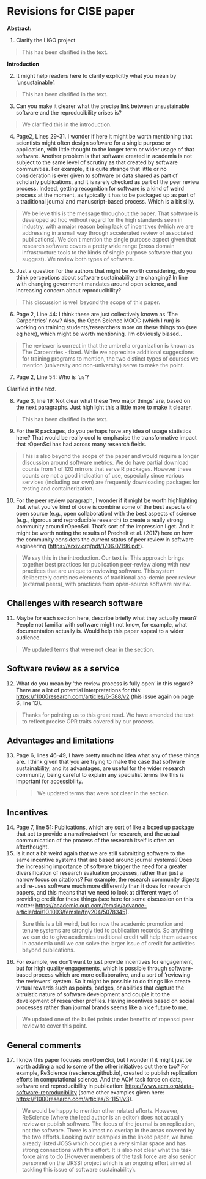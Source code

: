 # Revisions for CISE paper

**Abstract:** 

1. Clarify the LIGO project

> This has been clarified in the text.

**Introduction**

2. It might help readers here to clarify explicitly what you mean by ‘unsustainable’.

> This has been clarified in the text.


3. Can you make it clearer what the precise link between unsustainable software and the reproducibility crises is?

> We clarified this in the introduction.


4. Page2, Lines 29-31. I wonder if here it might be worth mentioning that scientists might often design software for a single purpose or application, with little thought to the longer term or wider usage of that software. Another problem is that software created in academia is not subject to the same level of scrutiny as that created by software communities. For example, it is quite strange that little or no consideration is ever given to software or data shared as part of scholarly publications, and it is rarely checked as part of the peer review process. Indeed, getting recognition for software is a kind of weird process at the moment, as typically it has to be packaged up as part of a traditional journal and manuscript-based process. Which is a bit silly.

> We believe this is the message throughout the paper. That software is developed ad hoc without regard for the high standards seen in industry, with a major reason being lack of incentives (which we are addressing in a small way through accelerated review of associated publications). We don't mention the single purpose aspect given that research software covers a pretty wide range (cross domain infrastructure tools to the kinds of single purpose software that you suggest). We review both types of software. 

5. Just a question for the authors that might be worth considering, do you think perceptions about software sustainability are changing? In line with changing government mandates around open science, and increasing concern about reproducibility?

> This discussion is well beyond the scope of this paper. 

6. Page 2, Line 44: I think these are just collectively known as ‘The Carpentries’ now? Also, the Open Science MOOC (which I run) is working on training students/researchers more on these things too (see eg here), which might be worth mentioning. I’m obviously biased..

> The reviewer is correct in that the umbrella organization is known as The Carpentries - fixed. While we appreciate additional suggestions for training programs to mention, the two distinct types of courses we mention (university and non-university) serve to make the point. 

7. Page 2, Line 54: Who is ‘us’?

Clarified in the text.


8. Page 3, line 19: Not clear what these ‘two major things’ are, based on the next paragraphs. Just highlight this a little more to make it clearer.

> This has been clarified in the text.


9. For the R packages, do you perhaps have any idea of usage statistics here? That would be really cool to emphasise the transformative impact that rOpenSci has had across many research fields.

> This is also beyond the scope of the paper and would require a longer discussion around software metrics. We do have partial download counts from 1 of 120 mirrors that serve R packages. However these counts are not a good indication of use, especially since various services (including our own) are frequently downloading packages for testing and containerization.


10. For the peer review paragraph, I wonder if it might be worth highlighting that what you’ve kind of done is combine some of the best aspects of open source (e.g., open collaboration) with the best aspects of science (e.g., rigorous and reproducible research) to create a really strong community around rOpenSci. That’s sort of the impression I get. And it might be worth noting the results of Prechelt et al. (2017) here on how the community considers the current status of peer review in software engineering (https://arxiv.org/pdf/1706.07196.pdf).

> We say this in the introduction. Our text is:
> This approach brings together best practices for publication peer-review along with new practices that are unique to reviewing software. This system deliberately combines elements of traditional aca-demic peer review (external peers), with practices from open-source software review. 

## Challenges with research software

11. Maybe for each section here, describe briefly what they actually mean? People not familiar with software might not know, for example, what documentation actually is. Would help this paper appeal to a wider audience.

> We updated terms that were not clear in the section.

## Software review as a service

12. What do you mean by ‘the review process is fully open’ in this regard? There are a lot of potential interpretations for this: https://f1000research.com/articles/6-588/v2 (this issue again on page 6, line 13).

> Thanks for pointing us to this great read. We have amended the text to reflect precise OPR traits covered by our process.

## Advantages and limitations

13. Page 6, lines 46-49, I have pretty much no idea what any of these things are. I think given that you are trying to make the case that software sustainability, and its advantages, are useful for the wider research community, being careful to explain any specialist terms like this is important for accessibility.

> > We updated terms that were not clear in the section.

## Incentives

14. Page 7, line 51: Publications, which are sort of like a boxed up package that act to provide a narrative/advert for research, and the actual communication of the process of the research itself is often an afterthought.
15. Is it not a bit weird again that we are still submitting software to the same incentive systems that are based around journal systems? Does the increasing importance of software trigger the need for a greater diversification of research evaluation processes, rather than just a narrow focus on citations? For example, the research community digests and re-uses software much more differently than it does for research papers, and this means that we need to look at different ways of providing credit for these things (see here for some discussion on this matter: https://academic.oup.com/femsle/advance-article/doi/10.1093/femsle/fny204/5078345).

> Sure this is a bit weird, but for now the academic promotion and tenure systems are strongly tied to publication records. So anything we can do to give academics traditional credit will help them advance in academia until we can solve the larger issue of credit for activities beyond publications.

16. For example, we don’t want to just provide incentives for engagement, but for high quality engagements, which is possible through software-based process which are more collaborative, and a sort of ‘reviewing the reviewers’ system. So it might be possible to do things like create virtual rewards such as points, badges, or abilities that capture the altruistic nature of software development and couple it to the development of researcher profiles. Having incentives based on social processes rather than journal brands seems like a nice future to me.

> We updated one of the bullet points under benefits of ropensci peer review to cover this point.

## General comments

17. I know this paper focuses on rOpenSci, but I wonder if it might just be worth adding a nod to some of the other initiatives out there too? For example, ReScience (rescience.github.io), created to publish replication efforts in computational science. And the ACM task force on data, software and reproducibility in publication: https://www.acm.org/data-software-reproducibility (some other examples given here: https://f1000research.com/articles/6-1151/v3).

> We would be happy to mention other related efforts. However, ReScience (where the lead author is an editor) does not actually review or publish software. The focus of the journal is on replication, not the software. There is almost no overlap in the areas covered by the two efforts. Looking over examples in the linked paper, we have already listed JOSS which occupies a very similar space and has strong connections with this effort. It is also not clear what the task force aims to do (However members of the task force are also senior personnel on the URSSI project which is an ongoing effort aimed at tackling this issue of software sustainability).



